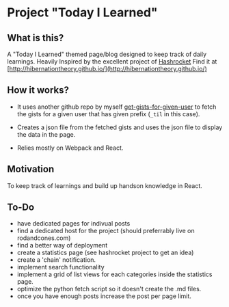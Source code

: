 # Project "Today I Learned"

## What is this?

A "Today I Learned" themed page/blog designed to keep track of daily learnings. Heavily Inspired by the excellent project of [Hashrocket](https://til.hashrocket.com/) Find it at [http://hibernationtheory.github.io/](http://hibernationtheory.github.io/)

## How it works?

- It uses another github repo by myself [get-gists-for-given-user](https://github.com/hibernationTheory/get-gists-for-given-user) to fetch the gists for a given user that has given prefix (`_til` in this case).

- Creates a json file from the fetched gists and uses the json file to display the data in the page.

- Relies mostly on Webpack and React.

## Motivation

To keep track of learnings and build up handson knowledge in React.

## To-Do

- have dedicated pages for indivual posts
- find a dedicated host for the project (should preferrably live on rodandcones.com)
- find a better way of deployment
- create a statistics page (see hashrocket project to get an idea)
- create a 'chain' notification.
- implement search functionality
- implement a grid of list views for each categories inside the statistics page.
- optimize the python fetch script so it doesn't create the .md files.
- once you have enough posts increase the post per page limit.



